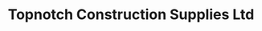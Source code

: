 ---
title: "Topnotch Construction Supplies Ltd"
url: /eastbourne/topnotch-construction-supplies-ltd/
shop: shop
---